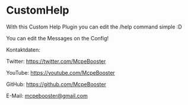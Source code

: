 # CustomHelp

With this Custom Help Plugin you can edit the /help command simple :D

You can edit the Messages on the Config!



Kontaktdaten:

Twitter: https://twitter.com/McpeBooster

YouTube: https://youtube.com/McpeBooster

GitHub: https://github.com/McpeBooster

E-Mail: mcpebooster@gmail.com
